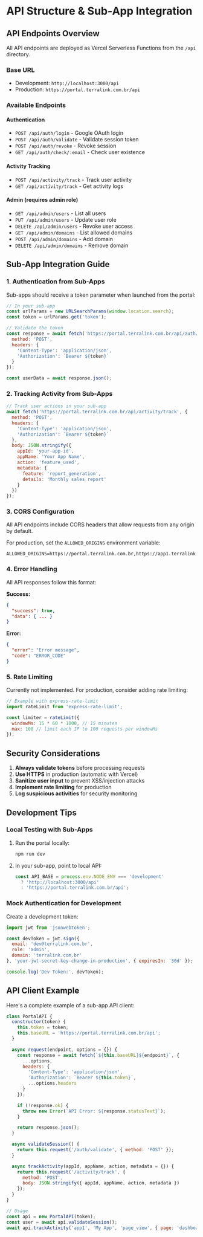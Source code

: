 # API Structure & Sub-App Integration

## API Endpoints Overview

All API endpoints are deployed as Vercel Serverless Functions from the `/api` directory.

### Base URL
- Development: `http://localhost:3000/api`
- Production: `https://portal.terralink.com.br/api`

### Available Endpoints

#### Authentication
- `POST /api/auth/login` - Google OAuth login
- `POST /api/auth/validate` - Validate session token
- `POST /api/auth/revoke` - Revoke session
- `GET /api/auth/check/:email` - Check user existence

#### Activity Tracking
- `POST /api/activity/track` - Track user activity
- `GET /api/activity/track` - Get activity logs

#### Admin (requires admin role)
- `GET /api/admin/users` - List all users
- `PUT /api/admin/users` - Update user role
- `DELETE /api/admin/users` - Revoke user access
- `GET /api/admin/domains` - List allowed domains
- `POST /api/admin/domains` - Add domain
- `DELETE /api/admin/domains` - Remove domain

## Sub-App Integration Guide

### 1. Authentication from Sub-Apps

Sub-apps should receive a token parameter when launched from the portal:

```javascript
// In your sub-app
const urlParams = new URLSearchParams(window.location.search);
const token = urlParams.get('token');

// Validate the token
const response = await fetch('https://portal.terralink.com.br/api/auth/validate', {
  method: 'POST',
  headers: {
    'Content-Type': 'application/json',
    'Authorization': `Bearer ${token}`
  }
});

const userData = await response.json();
```

### 2. Tracking Activity from Sub-Apps

```javascript
// Track user actions in your sub-app
await fetch('https://portal.terralink.com.br/api/activity/track', {
  method: 'POST',
  headers: {
    'Content-Type': 'application/json',
    'Authorization': `Bearer ${token}`
  },
  body: JSON.stringify({
    appId: 'your-app-id',
    appName: 'Your App Name',
    action: 'feature_used',
    metadata: {
      feature: 'report_generation',
      details: 'Monthly sales report'
    }
  })
});
```

### 3. CORS Configuration

All API endpoints include CORS headers that allow requests from any origin by default.

For production, set the `ALLOWED_ORIGINS` environment variable:

```env
ALLOWED_ORIGINS=https://portal.terralink.com.br,https://app1.terralink.com.br,https://app2.terralink.com.br
```

### 4. Error Handling

All API responses follow this format:

**Success:**
```json
{
  "success": true,
  "data": { ... }
}
```

**Error:**
```json
{
  "error": "Error message",
  "code": "ERROR_CODE"
}
```

### 5. Rate Limiting

Currently not implemented. For production, consider adding rate limiting:

```javascript
// Example with express-rate-limit
import rateLimit from 'express-rate-limit';

const limiter = rateLimit({
  windowMs: 15 * 60 * 1000, // 15 minutes
  max: 100 // limit each IP to 100 requests per windowMs
});
```

## Security Considerations

1. **Always validate tokens** before processing requests
2. **Use HTTPS** in production (automatic with Vercel)
3. **Sanitize user input** to prevent XSS/injection attacks
4. **Implement rate limiting** for production
5. **Log suspicious activities** for security monitoring

## Development Tips

### Local Testing with Sub-Apps

1. Run the portal locally:
   ```bash
   npm run dev
   ```

2. In your sub-app, point to local API:
   ```javascript
   const API_BASE = process.env.NODE_ENV === 'development' 
     ? 'http://localhost:3000/api'
     : 'https://portal.terralink.com.br/api';
   ```

### Mock Authentication for Development

Create a development token:
```javascript
import jwt from 'jsonwebtoken';

const devToken = jwt.sign({
  email: 'dev@terralink.com.br',
  role: 'admin',
  domain: 'terralink.com.br'
}, 'your-jwt-secret-key-change-in-production', { expiresIn: '30d' });

console.log('Dev Token:', devToken);
```

## API Client Example

Here's a complete example of a sub-app API client:

```javascript
class PortalAPI {
  constructor(token) {
    this.token = token;
    this.baseURL = 'https://portal.terralink.com.br/api';
  }

  async request(endpoint, options = {}) {
    const response = await fetch(`${this.baseURL}${endpoint}`, {
      ...options,
      headers: {
        'Content-Type': 'application/json',
        'Authorization': `Bearer ${this.token}`,
        ...options.headers
      }
    });

    if (!response.ok) {
      throw new Error(`API Error: ${response.statusText}`);
    }

    return response.json();
  }

  async validateSession() {
    return this.request('/auth/validate', { method: 'POST' });
  }

  async trackActivity(appId, appName, action, metadata = {}) {
    return this.request('/activity/track', {
      method: 'POST',
      body: JSON.stringify({ appId, appName, action, metadata })
    });
  }
}

// Usage
const api = new PortalAPI(token);
const user = await api.validateSession();
await api.trackActivity('app1', 'My App', 'page_view', { page: 'dashboard' });
```